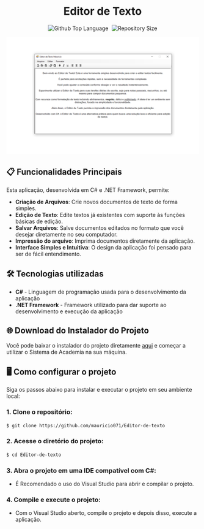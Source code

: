 <div align="center"> <h1>Editor de Texto</h1> </div>
 
<p align="center">
  <img alt="Github Top Language" src="https://img.shields.io/github/languages/top/mauricio071/Editor-de-texto?color=00bfa6">
  <img width="1" />
  <img alt="Repository Size" src="https://img.shields.io/github/repo-size/mauricio071/Editor-de-texto?color=00bfa6">
</p>

![Preview-Screens](https://github.com/mauricio071/Editor-de-texto/blob/master/readme-img.png)

## 📋 Funcionalidades Principais
Esta aplicação, desenvolvida em C# e .NET Framework, permite:

- **Criação de Arquivos**: Crie novos documentos de texto de forma simples.
- **Edição de Texto**: Edite textos já existentes com suporte às funções básicas de edição.
- **Salvar Arquivos**: Salve documentos editados no formato que você desejar diretamente no seu computador.
- **Impressão do arquivo**: Imprima documentos diretamente da aplicação.
- **Interface Simples e Intuitiva**: O design da aplicação foi pensado para ser de fácil entendimento.

## 🛠 Tecnologias utilizadas

- **C#** - Linguagem de programação usada para o desenvolvimento da aplicação
- **.NET Framework** - Framework utilizado para dar suporte ao desenvolvimento e execução da aplicação

## 🌐 Download do Instalador do Projeto
Você pode baixar o instalador do projeto diretamente [aqui](https://github.com/mauricio071/Editor-de-texto/raw/master/instalador/Instalador_editor_de_texto/Instalador_editor_de_texto.rar) e começar a utilizar o Sistema de Academia na sua máquina.

## 🖥️ Como configurar o projeto
Siga os passos abaixo para instalar e executar o projeto em seu ambiente local:

### 1. Clone o repositório:

```bash
$ git clone https://github.com/mauricio071/Editor-de-texto
```

### 2. Acesse o diretório do projeto:

```bash
$ cd Editor-de-texto
```

### 3. Abra o projeto em uma IDE compatível com C#:

- É Recomendado o uso do Visual Studio para abrir e compilar o projeto.

### 4. Compile e execute o projeto:

- Com o Visual Studio aberto, compile o projeto e depois disso, execute a aplicação.
